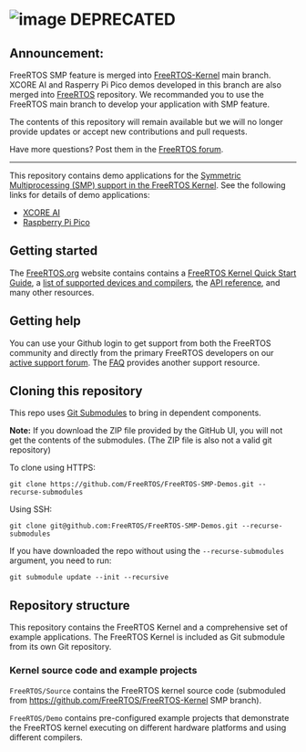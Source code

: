 # ![image](https://user-images.githubusercontent.com/56273942/202568467-0ee721bb-1424-4efd-88fc-31b4f2a59dc6.png) DEPRECATED

## Announcement:
FreeRTOS SMP feature is merged into [FreeRTOS-Kernel](https://github.com/FreeRTOS/FreeRTOS-Kernel/commit/ae3a498e435cecdb25b889f2740ea99027dd0cb1) main branch. 
XCORE AI and Rasperry Pi Pico demos developed in this branch are also merged into [FreeRTOS](https://github.com/FreeRTOS/FreeRTOS) repository. We recommanded you to use the FreeRTOS main branch to develop your application with SMP feature.

The contents of this repository will remain available but we will no longer provide updates or accept new contributions and pull requests.

Have more questions? Post them in the [FreeRTOS forum](https://forums.freertos.org/).


---
This repository contains demo applications for the [Symmetric Multiprocessing (SMP)
support in the FreeRTOS Kernel](https://github.com/FreeRTOS/FreeRTOS-Kernel/tree/smp).
See the following links for details of demo applications:
* [XCORE AI](FreeRTOS/Demo/XCORE.AI_xClang/README.md)
* [Raspberry Pi Pico](FreeRTOS/Demo/CORTEX_M0+_RP2040/README.md)

## Getting started
The [FreeRTOS.org](https://www.freertos.org) website contains contains a
[FreeRTOS Kernel Quick Start Guide](https://www.freertos.org/FreeRTOS-quick-start-guide.html),
a [list of supported devices and compilers](https://www.freertos.org/RTOS_ports.html),
the [API reference](https://www.freertos.org/a00106.html), and many other resources.

## Getting help
You can use your Github login to get support from both the FreeRTOS community
and directly from the primary FreeRTOS developers on our
[active support forum](https://forums.freertos.org).
The [FAQ](https://www.freertos.org/FAQ.html) provides another support resource.

## Cloning this repository
This repo uses [Git Submodules](https://git-scm.com/book/en/v2/Git-Tools-Submodules)
to bring in dependent components.

**Note:** If you download the ZIP file provided by the GitHub UI, you will not get the contents of the submodules. (The ZIP file is also not a valid git repository)

To clone using HTTPS:
```
git clone https://github.com/FreeRTOS/FreeRTOS-SMP-Demos.git --recurse-submodules
```
Using SSH:
```
git clone git@github.com:FreeRTOS/FreeRTOS-SMP-Demos.git --recurse-submodules
```

If you have downloaded the repo without using the `--recurse-submodules` argument, you need to run:
```
git submodule update --init --recursive
```

## Repository structure
This repository contains the FreeRTOS Kernel and a comprehensive set of example
applications.  The FreeRTOS Kernel is included as Git submodule from its own
Git repository.

### Kernel source code and example projects
```FreeRTOS/Source``` contains the FreeRTOS kernel source code
(submoduled from https://github.com/FreeRTOS/FreeRTOS-Kernel SMP branch).

```FreeRTOS/Demo``` contains pre-configured example projects that demonstrate
the FreeRTOS kernel executing on different hardware platforms and using
different compilers.

